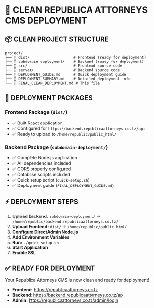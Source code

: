 # 🚀 CLEAN REPUBLICA ATTORNEYS CMS DEPLOYMENT

## 📦 **CLEAN PROJECT STRUCTURE**

```
project/
├── 📁 dist/                    # Frontend (ready for deployment)
├── 📁 subdomain-deployment/    # Backend (ready for deployment)
├── 📁 src/                     # Frontend source code
├── 📁 server/                  # Backend source code
├── 📄 DEPLOYMENT_GUIDE.md      # Quick deployment guide
├── 📄 DEPLOYMENT_SUMMARY.md    # Detailed deployment info
└── 📄 FINAL_CLEAN_DEPLOYMENT.md # This file
```

## 🎯 **DEPLOYMENT PACKAGES**

### **Frontend Package (`dist/`)**
- ✅ Built React application
- ✅ Configured for `https://backend.republicaattorneys.co.tz/api`
- ✅ Ready to upload to `/home/republic/public_html/`

### **Backend Package (`subdomain-deployment/`)**
- ✅ Complete Node.js application
- ✅ All dependencies included
- ✅ CORS properly configured
- ✅ Database scripts included
- ✅ Quick setup script (`quick-setup.sh`)
- ✅ Deployment guide (`FINAL_DEPLOYMENT_GUIDE.md`)

## ⚡ **DEPLOYMENT STEPS**

1. **Upload Backend:** `subdomain-deployment/` → `/home/republic/backend.republicaattorneys.co.tz/`
2. **Upload Frontend:** `dist/` → `/home/republic/public_html/`
3. **Configure DirectAdmin Node.js**
4. **Add Environment Variables**
5. **Run:** `./quick-setup.sh`
6. **Start Application**
7. **Enable SSL**

## ✅ **READY FOR DEPLOYMENT**

Your Republica Attorneys CMS is now clean and ready for deployment!

- **Frontend:** https://republicaattorneys.co.tz
- **Backend:** https://backend.republicaattorneys.co.tz/api
- **Admin:** https://republicaattorneys.co.tz/admin/login

